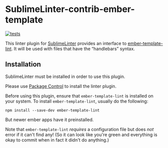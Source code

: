 SublimeLinter-contrib-ember-template
====================================

[![tests](https://github.com/kaste/SublimeLinter-contrib-ember-template/actions/workflows/ci.yml/badge.svg)](https://github.com/kaste/SublimeLinter-contrib-ember-template/actions/workflows/ci.yml)


This linter plugin for [SublimeLinter](https://github.com/SublimeLinter/SublimeLinter) provides an interface to [ember-template-lint](https://github.com/ember-template-lint/ember-template-lint). It will be used with files that have the “handlebars” syntax.

## Installation
SublimeLinter must be installed in order to use this plugin. 

Please use [Package Control](https://packagecontrol.io) to install the linter plugin.

Before using this plugin, ensure that `ember-template-lint` is installed on your system.
To install `ember-template-lint`, usually do the following:

```
npm install --save-dev ember-template-lint
```

But newer ember apps have it preinstalled.

Note that `ember-template-lint` *requires* a configuration file but does *not*
error if it can't find any!  (So it can look like you're green and everything
is okay to commit when in fact it didn't do anything.)
